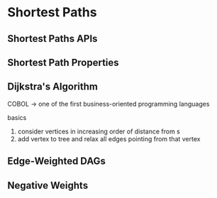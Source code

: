 # Shortest Paths

## Shortest Paths APIs

## Shortest Path Properties

## Dijkstra's Algorithm

COBOL -> one of the first business-oriented programming languages

basics
1. consider vertices in increasing order of distance from s
1. add vertex to tree and relax all edges pointing from that vertex

## Edge-Weighted DAGs

## Negative Weights